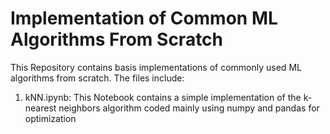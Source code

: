# Implementation of Common ML Algorithms From Scratch

This Repository contains basis implementations of commonly used ML algorithms from scratch. The files include:

1. kNN.ipynb: This Notebook contains a simple implementation of the k-nearest neighbors algorithm coded mainly using numpy and pandas for optimization
